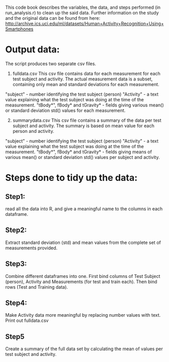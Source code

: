  
 This code book describes the variables, the data, and steps performed (in run_analysis.r) to clean up the said data. 
 Further information on the study and the original data can be found from here: http://archive.ics.uci.edu/ml/datasets/Human+Activity+Recognition+Using+Smartphones
 

# Output data: 
The script produces two separate csv files. 

1. fulldata.csv 
 This csv file contains data for each measurement for each test subject and activity. The actual measurement data is a subset, containing only mean and standard deviations for each measurement. 
 
 "subject" - number identifying the test subject (person)
 "Activity" - a text value explaining what the test subject was doing at the time of the measurement. 
 "tBody*", fBody* and tGravity* - fields giving various mean() or standard deviation std() values for each measurement. 
 
2. summarydata.csv 
This csv file contains a summary of the data per test subject and activity. The summary is based on mean value for each person and activity. 

 "subject" - number identifying the test subject (person)
 "Activity" - a text value explaining what the test subject was doing at the time of the measurement. 
 "tBody*", fBody* and tGravity* - fields giving means of various mean() or standard deviation std() values per subject and activity. 
 
# Steps done to tidy up the data:  
 
## Step1: 

read all the data into R, and give a meaningful name to the columns in each dataframe.  
  
## Step2: 

Extract standard deviation (std) and mean values from the complete set of measurements provided. 
  
## Step3: 

Combine different dataframes into one. First bind columns of Test Subject (person), Activity and Measurements (for test and train each).
Then bind rows (Test and Training data).

## Step4:

Make Activity data more meaningful by replacing number values with text.
Print out fulldata.csv
  
## Step5 

Create a summary of the full data set by calculating the mean of values per test subject and activity.   
